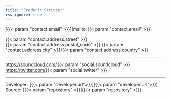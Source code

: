 ```yaml
---
title: "Frederic Stritter"
rss_ignore: true
---
```

[{{< param "contact.email" >}}](mailto:{{< param "contact.email" >}})  

{{< param "contact.address.street" >}}  
{{< param "contact.address.postal_code" >}} {{< param "contact.address.city" >}}/{{< param "contact.address.country" >}}

---

https://soundcloud.com/{{< param "social.soundcloud" >}}  
https://twitter.com/{{< param "social.twitter" >}}

---

Developer: [{{< param "developer.url">}}]({{< param "developer.url">}})  
Source: [{{< param "repository" >}}]({{< param "repository" >}})  

